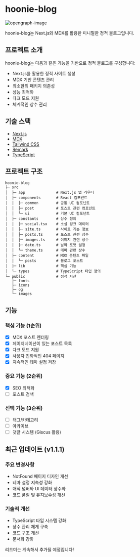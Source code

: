 # hoonie-blog

![opengraph-image](https://github.com/user-attachments/assets/52bbf62d-eea9-43fe-bfac-ecae5ad3013c)

hoonie-blog는 Next.js와 MDX를 활용한 미니멀한 정적 블로그입니다.

## 프로젝트 소개

hoonie-blog는 다음과 같은 기능을 기반으로 정적 블로그를 구성합니다:

- Next.js를 활용한 정적 사이트 생성
- MDX 기반 콘텐츠 관리
- 최소한의 패키지 의존성
- 성능 최적화
- 다크 모드 지원
- 체계적인 상수 관리

## 기술 스택

- [Next.js](https://nextjs.org/)
- [MDX](https://mdxjs.com/)
- [Tailwind CSS](https://tailwindcss.com/)
- [Remark](https://github.com/remarkjs/remark)
- [TypeScript](https://www.typescriptlang.org/)

## 프로젝트 구조

```
hoonie-blog
├─ src
│  ├─ app              # Next.js 앱 라우터
│  ├─ components       # React 컴포넌트
│  │  ├─ common        # 공통 UI 컴포넌트
│  │  ├─ post          # 포스트 관련 컴포넌트
│  │  └─ ui            # 기본 UI 컴포넌트
│  ├─ constants        # 상수 정의
│  │  ├─ social.tsx    # 소셜 링크 데이터
│  │  ├─ site.ts       # 사이트 기본 정보
│  │  ├─ posts.ts      # 포스트 관련 상수
│  │  ├─ images.ts     # 이미지 관련 상수
│  │  ├─ date.ts       # 날짜 포맷 설정
│  │  └─ theme.ts      # 테마 관련 상수
│  ├─ content          # MDX 콘텐츠 파일
│  │  └─ posts         # 블로그 포스트
│  ├─ lib              # 핵심 기능
│  └─ types            # TypeScript 타입 정의
└─ public              # 정적 자산
   ├─ fonts
   ├─ icons
   ├─ og
   └─ images
```

## 기능

### 핵심 기능 (1순위)

- [x] MDX 포스트 렌더링
- [x] 페이지네이션이 있는 포스트 목록
- [x] 다크 모드 지원
- [x] 사용자 친화적인 404 페이지
- [x] 지속적인 테마 설정 저장

### 중요 기능 (2순위)

- [x] SEO 최적화
- [ ] 포스트 검색

### 선택 기능 (3순위)

- [ ] 태그/카테고리
- [ ] 아카이브
- [ ] 댓글 시스템 (Giscus 활용)

## 최근 업데이트 (v1.1.1)

### 주요 변경사항

- NotFound 페이지 디자인 개선
- 테마 설정 지속성 강화
- 매직 넘버와 UI 데이터 상수화
- 코드 품질 및 유지보수성 개선

### 기술적 개선

- TypeScript 타입 시스템 강화
- 상수 관리 체계 구축
- 코드 구조 개선
- 문서화 강화

리드미는 계속해서 추가될 예정입니다!

